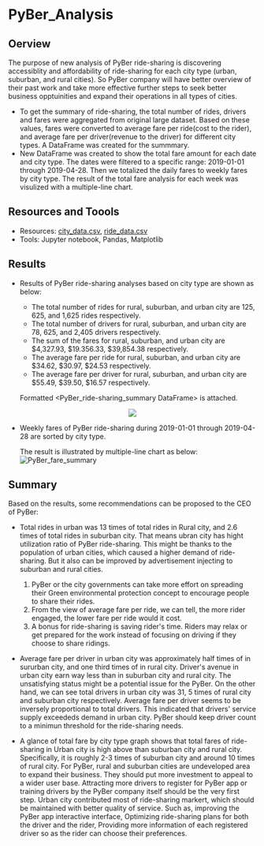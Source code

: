 # PyBer_Analysis
## Oerview
The purpose of new analysis of PyBer ride-sharing is discovering accessiblity and affordability of ride-sharing for each city type (urban, suburban, and rural cities). So PyBer company will have better overview of their past work and take more effective further steps to seek better business opptuinities and expand their operations in all types of cities.

  - To get the summary of ride-sharing, the total number of rides, drivers and fares were aggregated from original large dataset. Based on these values, fares were converted to average fare per ride(cost to the rider), and average fare per driver(revenue to the driver) for different city types. A DataFrame was created for the summmary. 
  - New DataFrame was created to show the total fare amount for each date and city type. The dates were filtered to a specific range:  2019-01-01 through 2019-04-28. Then we totalized the daily fares to weekly fares by city type. The result of the total fare analysis for each week was visulized with a multiple-line chart.

## Resources and Toools
  - Resources: [city_data.csv](https://github.com/CelineWW/PyBer_Analysis/blob/main/Resources/city_data.csv), [ride_data.csv](https://github.com/CelineWW/PyBer_Analysis/blob/main/Resources/ride_data.csv)
  - Tools: Jupyter notebook, Pandas, Matplotlib

## Results
  - Results of PyBer ride-sharing analyses based on city type are shown as below:
    - The total number of rides for rural, suburban, and urban city are 125, 625, and 1,625 rides respectively.
    - The total number of drivers for rural, suburban, and urban city are 78, 625, and 2,405 drivers respectively.
    - The sum of the fares for rural, suburban, and urban city are $4,327.93, $19.356.33, $39,854.38 respectively.
    - The average fare per ride for rural, suburban, and urban city are $34.62, $30.97, $24.53 respectively.
    - The average fare per driver for rural, suburban, and urban city are $55.49, $39.50, $16.57 respectively.
    
    Formatted <PyBer_ride-sharing_summary DataFrame> is attached.
  <p align="center">
     <img src="https://user-images.githubusercontent.com/105877888/175786677-178e831b-17ae-490c-b9e9-162ef04fa581.PNG">
  </p>

  - Weekly fares of PyBer ride-sharing during 2019-01-01 through 2019-04-28 are sorted by city type.  
    
    The result is illustrated by multiple-line chart as below: 
   ![PyBer_fare_summary](https://user-images.githubusercontent.com/105877888/175786703-9dfeaa62-e972-47bd-819d-8442fdcbbc86.png)
   
   
## Summary
Based on the results, some recommendations can be proposed to the CEO of PyBer:
  - Total rides in urban was 13 times of total rides in Rural city, and 2.6 times of total rides in suburban city. That means ubran city has hight utilization ratio of PyBer ride-sharing. This might be thanks to the population of urban cities, which caused a higher demand of ride-sharing. But it also can be improved by advertisement injecting to suburban and rural cities. 
    1. PyBer or the city governments can take more effort on spreading their Green environmental protection concept to encourage people to share their rides. 
    2. From the view of average fare per ride, we can tell, the more rider engaged, the lower fare per ride would it cost.
    3. A bonus for ride-sharing is saving rider's time. Riders may relax or get prepared for the work instead of focusing on driving if they choose to share ridings. 
    
  - Average fare per driver in urban city was approximately half times of in sururban city, and one third times of in rural city. Driver's avenue in urban city earn way less than in suburban city and rural city. The unsatisfying status might be a potential issue for the PyBer. On the other hand, we can see total drivers in urban city was 31, 5 times of rural city and suburban city respectively. Average fare per driver seems to be inversely proportional to total drivers. This indicated that drivers' service supply exceededs demand in urban city. PyBer should keep driver count to a minimun threshold for the ride-sharing needs.
  
  - A glance of total fare by city type graph shows that total fares of ride-sharing in Urban city is high above than suburban city and rural city. Specifically, it is roughly 2-3 times of suburban city and around 10 times of rural city. For PyBer, rural and suburban cities are undeveloped area to expand their business. They should put more investment to appeal to a wider user base. Attracting more drivers to register for PyBer app or training drivers by the PyBer company itself should be the very first step. Urban city contributed most of ride-sharing markert, which should be maintained with better quality of service. Such as, improving the PyBer app interactive interface, Optimizing ride-sharing plans for both the driver and the rider, Providing more information of each registered driver so as the rider can choose their preferences.



